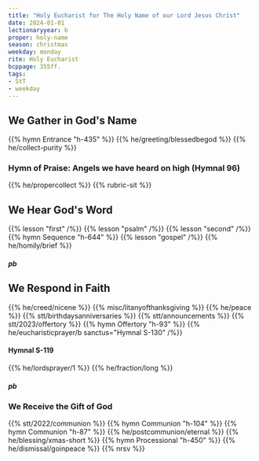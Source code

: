 ```yaml
---
title: "Holy Eucharist for The Holy Name of our Lord Jesus Christ"
date: 2024-01-01
lectionaryyear: b
proper: holy-name
season: christmas
weekday: monday
rite: Holy Eucharist
bcppage: 355ff.
tags:
- StT
- weekday
---
```

## We Gather in God's Name
{{% hymn Entrance "h-435" %}}
{{% he/greeting/blessedbegod %}}
{{% he/collect-purity %}}
### Hymn of Praise: Angels we have heard on high (Hymnal 96)
{{% he/propercollect %}}
{{% rubric-sit %}}
## We Hear God's Word
{{% lesson "first" /%}}
{{% lesson "psalm" /%}}
{{% lesson "second" /%}}
{{% hymn Sequence "h-644" %}}
{{% lesson "gospel" /%}}
{{% he/homily/brief %}}
##### pb
## We Respond in Faith
{{% he/creed/nicene %}}
{{% misc/litanyofthanksgiving %}}
{{% he/peace %}}
{{% stt/birthdaysanniversaries %}}
{{% stt/announcements %}}
{{% stt/2023/offertory %}}
{{% hymn Offertory "h-93" %}}
{{% he/eucharisticprayer/b sanctus="Hymnal S-130" /%}}
#### Hymnal S-119
{{% he/lordsprayer/1 %}}
{{% he/fraction/long %}}
##### pb
### We Receive the Gift of God
{{% stt/2022/communion %}}
{{% hymn Communion "h-104" %}}
{{% hymn Communion "h-87" %}}
{{% he/postcommunion/eternal %}}
{{% he/blessing/xmas-short %}}
{{% hymn Processional "h-450" %}}
{{% he/dismissal/goinpeace %}}
{{% nrsv %}}

